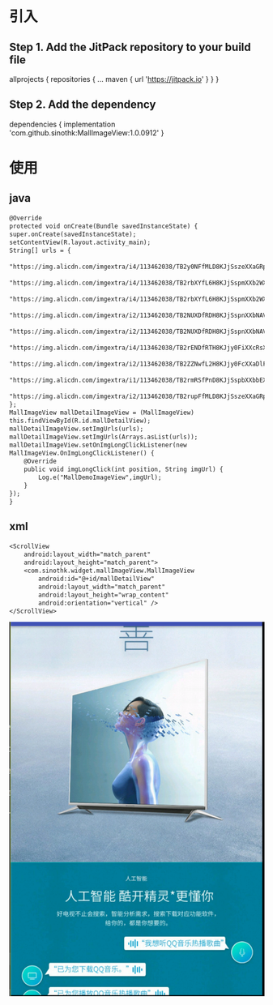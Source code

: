 # 引入
 ## Step 1. Add the JitPack repository to your build file
 
 allprojects {
    repositories {
     ...
     maven { url 'https://jitpack.io' }
    }
 }

## Step 2. Add the dependency

 dependencies {
	        implementation 'com.github.sinothk:MallImageView:1.0.0912'
	}

# 使用
## java

    @Override
    protected void onCreate(Bundle savedInstanceState) {
    super.onCreate(savedInstanceState);
    setContentView(R.layout.activity_main);
    String[] urls = {
            "https://img.alicdn.com/imgextra/i4/113462038/TB2y0NFfMLD8KJjSszeXXaGRpXa_!!113462038.jpg",
            "https://img.alicdn.com/imgextra/i4/113462038/TB2rbXYfL6H8KJjSspmXXb2WXXa_!!113462038.jpg",
            "https://img.alicdn.com/imgextra/i4/113462038/TB2rbXYfL6H8KJjSspmXXb2WXXa_!!113462038.jpg",
            "https://img.alicdn.com/imgextra/i2/113462038/TB2NUXDfRDH8KJjSspnXXbNAVXa_!!113462038.jpg",
            "https://img.alicdn.com/imgextra/i2/113462038/TB2NUXDfRDH8KJjSspnXXbNAVXa_!!113462038.jpg",
            "https://img.alicdn.com/imgextra/i4/113462038/TB2rENDfRTH8KJjy0FiXXcRsXXa_!!113462038.jpg",
            "https://img.alicdn.com/imgextra/i2/113462038/TB2ZZNwfL2H8KJjy0FcXXaDlFXa_!!113462038.jpg",
            "https://img.alicdn.com/imgextra/i1/113462038/TB2rmRSfPnD8KJjSspbXXbbEXXa_!!113462038.jpg",
            "https://img.alicdn.com/imgextra/i2/113462038/TB2rupFfMLD8KJjSszeXXaGRpXa_!!113462038.jpg"
    };
    MallImageView mallDetailImageView = (MallImageView) this.findViewById(R.id.mallDetailView);
    mallDetailImageView.setImgUrls(urls);
    mallDetailImageView.setImgUrls(Arrays.asList(urls));
    mallDetailImageView.setOnImgLongClickListener(new MallImageView.OnImgLongClickListener() {
        @Override
        public void imgLongClick(int position, String imgUrl) {
            Log.e("MallDemoImageView",imgUrl);
        }
    });
    }

## xml
 
    <ScrollView
        android:layout_width="match_parent"
        android:layout_height="match_parent">
        <com.sinothk.widget.mallImageView.MallImageView
            android:id="@+id/mallDetailView"
            android:layout_width="match_parent"
            android:layout_height="wrap_content"
            android:orientation="vertical" />
    </ScrollView>


![](https://github.com/sinothk/MallImageView/blob/master/art/MallImageView.png)
